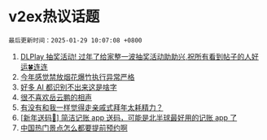 # v2ex热议话题

`最后更新时间：2025-01-29 10:07:08 +0800`

1. [DLPlay 抽奖活动! 过年了给家整一波抽奖活动助助兴,祝所有看到帖子的人好运🍀连连](https://www.v2ex.com/t/1108166)
1. [今年感觉禁放烟花爆竹执行异常严格](https://www.v2ex.com/t/1108184)
1. [好多 AI 都识别不出来这是啥字](https://www.v2ex.com/t/1108191)
1. [很不喜欢岳云鹏的相声](https://www.v2ex.com/t/1108225)
1. [有没有和我一样觉得走亲戚式拜年太耗精力？](https://www.v2ex.com/t/1108221)
1. [[新年送码🎉] 简洁记账 app 送码，可能是北半球最好用的记账 app 了](https://www.v2ex.com/t/1108178)
1. [中国热门景点怎么都要提前预约啊](https://www.v2ex.com/t/1108165)

